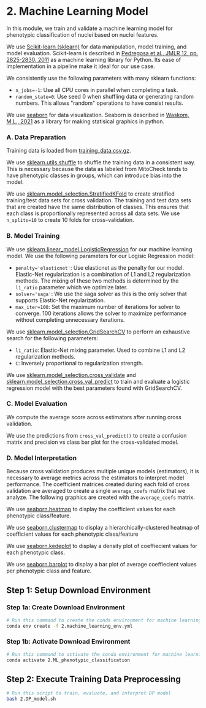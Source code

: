 # 2. Machine Learning Model

In this module, we train and validate a machine learning model for phenotypic classification of nuclei based on nuclei features.

We use [Scikit-learn (sklearn)](https://scikit-learn.org/) for data manipulation, model training, and model evaluation.
Scikit-learn is described in [Pedregosa et al., JMLR 12, pp. 2825-2830, 2011](http://jmlr.csail.mit.edu/papers/v12/pedregosa11a.html) as a machine learning library for Python.
Its ease of implementation in a pipeline make it ideal for our use case.

We consistently use the following parameters with many sklearn functions:

- `n_jobs=-1`: Use all CPU cores in parallel when completing a task.
- `random_state=0`: Use seed 0 when shuffling data or generating random numbers.
This allows "random" operations to have consist results.

We use [seaborn](https://seaborn.pydata.org/) for data visualization. Seaborn is described in [Waskom, M.L., 2021](https://doi.org/10.21105/joss.03021) as a library for making statisical graphics in python.

### A. Data Preparation

Training data is loaded from [training_data.csv.gz](../1.format_data/data/training_data.csv.gz).

We use [sklearn.utils.shuffle](https://scikit-learn.org/stable/modules/generated/sklearn.utils.shuffle.html) to shuffle the training data in a consistent way.
This is necessary because the data as labeled from MitoCheck tends to have phenotypic classes in groups, which can introduce bias into the model.

We use [sklearn.model_selection.StratifiedKFold](https://scikit-learn.org/stable/modules/generated/sklearn.model_selection.StratifiedKFold.html) to create stratified training/test data sets for cross validation.
The training and test data sets that are created have the same distribution of classes.
This ensures that each class is proportionally represented across all data sets.
We use `n_splits=10` to create 10 folds for cross-validation.

### B. Model Training

We use [sklearn.linear_model.LogisticRegression](https://scikit-learn.org/stable/modules/generated/sklearn.linear_model.LogisticRegression.html) for our machine learning model.
We use the following parameters for our Logisic Regression model:

- `penalty='elasticnet'`: Use elasticnet as the penalty for our model.
Elastic-Net regularization is a combination of L1 and L2 regularization methods.
The mixing of these two methods is determined by the `l1_ratio` parameter which we optimize later.
- `solver='saga'`: We use the saga solver as this is the only solver that supports Elastic-Net regularization.
- `max_iter=100`: Set the maximum number of iterations for solver to converge. 100 iterations allows the solver to maximize performance without completing unnecessary iterations.

We use [sklearn.model_selection.GridSearchCV](https://scikit-learn.org/stable/modules/generated/sklearn.model_selection.GridSearchCV.html#sklearn.model_selection.GridSearchCV) to perform an exhaustive search for the following parameters:

- `l1_ratio`: Elastic-Net mixing parameter.
Used to combine L1 and L2 regularization methods.
- `C`: Inversely proportional to regularization strength.

We use [sklearn.model_selection.cross_validate](https://scikit-learn.org/stable/modules/generated/sklearn.model_selection.cross_validate.html) and [sklearn.model_selection.cross_val_predict](https://scikit-learn.org/stable/modules/generated/sklearn.model_selection.cross_val_predict.html) to train and evaluate a logistic regression model with the best parameters found with GridSearchCV.

### C. Model Evaluation

We compute the average score across estimators after running cross validation.

We  use the predictions from `cross_val_predict()` to create a confusion matrix and precision vs class bar plot for the cross-validated model.

### D. Model Interpretation

Because cross validation produces multiple unique models (estimators), it is necessary to average metrics across the estimators to interpret model performance.
The coefficient matrices created during each fold of cross validation are averaged to create a single `average_coefs` matrix that we analyze.
The following graphics are created with the `average_coefs` matrix.

We use [seaborn.heatmap](https://seaborn.pydata.org/generated/seaborn.heatmap.html) to display the coefficient values for each phenotypic class/feature.

We use [seaborn.clustermap](https://seaborn.pydata.org/generated/seaborn.clustermap.html) to display a hierarchically-clustered heatmap of coefficient values for each phenotypic class/feature

We use [seaborn.kedeplot](https://seaborn.pydata.org/generated/seaborn.kdeplot.html) to display a density plot of coeffiecient values for each phenotypic class.

We use [seaborn.barplot](https://seaborn.pydata.org/generated/seaborn.barplot.html) to display a bar plot of average coeffiecient values per phenotypic class and feature.

## Step 1: Setup Download Environment

### Step 1a: Create Download Environment

```sh
# Run this command to create the conda environment for machine learning
conda env create -f 2.machine_learning_env.yml
```

### Step 1b: Activate Download Environment

```sh
# Run this command to activate the conda environment for machine learning
conda activate 2.ML_phenotypic_classification
```

## Step 2: Execute Training Data Preprocessing

```bash
# Run this script to train, evaluate, and interpret DP model
bash 2.DP_model.sh
```